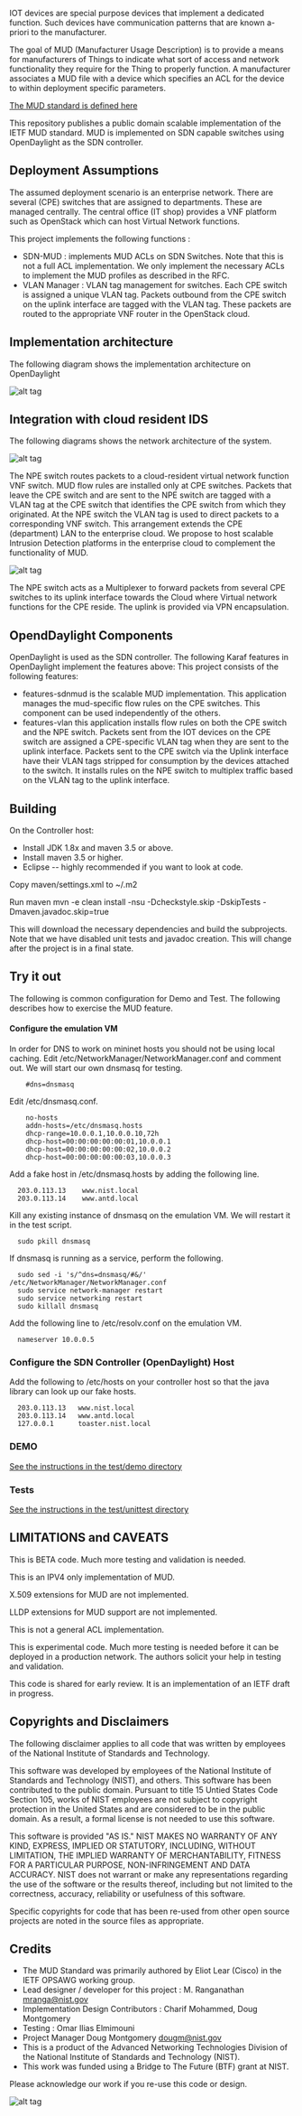 
IOT devices are special purpose devices that implement a dedicated function.
Such devices have communication patterns that are known a-priori to the manufacturer.


The goal of MUD (Manufacturer Usage Description) is to provide a
means for manufacturers of Things to indicate what sort of access and
network functionality they require for the Thing to properly function.
A manufacturer associates a MUD file with a device which specifies an
ACL for the device to within deployment specific parameters.

[The MUD standard is defined here](https://www.ietf.org/id/draft-ietf-opsawg-mud-25.txt)

This repository publishes a public domain scalable implementation of
the  IETF MUD standard.  MUD is implemented on SDN capable switches
using OpenDaylight as the SDN controller.

## Deployment Assumptions ##

The assumed deployment scenario is an enterprise network. There are several
(CPE) switches that are assigned to departments. These are managed centrally.
The central office (IT shop) provides a VNF platform such as OpenStack which
can host Virtual Network functions.

This project implements the following functions :

- SDN-MUD : implements MUD ACLs on SDN Switches.
  Note that this is not a full ACL implementation.  We only implement the
  necessary ACLs to implement the MUD profiles as described in the RFC.
- VLAN Manager : VLAN tag management for switches. Each CPE switch is assigned a unique VLAN tag.
  Packets outbound from the CPE switch on the uplink interface are tagged with the 
  VLAN tag. These packets are routed to the appropriate VNF router in the OpenStack cloud.


## Implementation architecture ##

The following diagram shows the implementation architecture on OpenDaylight

![alt tag](docs/arch/SDNMUD-SW-ARCH.png)


## Integration with cloud resident IDS ##


The following diagrams shows the network architecture of the system.

![alt tag](docs/arch/NetworkArch.png)

The NPE switch routes packets to a cloud-resident virtual network
function VNF switch. MUD flow rules are installed only at CPE switches.
Packets that leave the CPE switch and are sent to the NPE switch are
tagged with a VLAN tag at the CPE switch that identifies the CPE switch
from which they originated.  At the NPE switch the VLAN tag is used to
direct packets to a corresponding VNF switch. This arrangement extends the
CPE (department) LAN to the enterprise cloud. We propose to host scalable
Intrusion Detection platforms in the enterprise cloud to complement the
functionality of MUD.

![alt tag](docs/arch/ARCHITECTURE.png)


The NPE switch acts as a Multiplexer to forward packets from several CPE switches to its uplink interface towards the Cloud where 
Virtual network functions for the CPE reside. The uplink is provided via VPN encapsulation. 


## OpendDaylight Components ##

OpenDaylight is used as the SDN controller. The following Karaf features in OpenDaylight implement the features above:
This project consists of the following features:

* features-sdnmud is the scalable MUD implementation.  This application manages the mud-specific flow rules on the CPE switches.
This component can be used independently of the others.
* features-vlan this application installs flow rules on both the CPE switch and the NPE switch.
Packets sent from the IOT devices on the CPE switch are assigned a CPE-specific VLAN tag when they are sent to the uplink interface.
Packets sent to the CPE switch via the Uplink interface have their VLAN tags stripped for consumption by the devices attached to the switch.
It installs rules on the NPE switch to multiplex traffic based on the VLAN tag to the uplink interface.


## Building ##

On the Controller host:

* Install JDK 1.8x and maven 3.5 or above.
* Install maven 3.5 or higher.
* Eclipse -- highly recommended if you want to look at code.

Copy maven/settings.xml to ~/.m2

Run maven
      mvn -e clean install -nsu -Dcheckstyle.skip -DskipTests -Dmaven.javadoc.skip=true

This will download the necessary dependencies and build the subprojects. Note that we have disabled 
unit tests and javadoc creation. This will change after the project is in a final state.

## Try it out  ##

The following is common configuration for Demo and Test. The following describes
how to exercise the MUD feature.

#### Configure the emulation VM ####

In order for DNS to work on mininet hosts you should not be using local caching. 
Edit /etc/NetworkManager/NetworkManager.conf and comment out. 
We will start our own dnsmasq for testing.

        #dns=dnsmasq

Edit /etc/dnsmasq.conf. 

        no-hosts
        addn-hosts=/etc/dnsmasq.hosts
        dhcp-range=10.0.0.1,10.0.0.10,72h
        dhcp-host=00:00:00:00:00:01,10.0.0.1
        dhcp-host=00:00:00:00:00:02,10.0.0.2
        dhcp-host=00:00:00:00:00:03,10.0.0.3



Add a fake host in /etc/dnsmasq.hosts by adding the following line.

      203.0.113.13    www.nist.local
      203.0.113.14    www.antd.local

Kill any existing instance of dnsmasq on the emulation VM. We will
restart it in the test script.

      sudo pkill dnsmasq

If dnsmasq is running as a service, perform the following.
      
      sudo sed -i 's/^dns=dnsmasq/#&/' /etc/NetworkManager/NetworkManager.conf
      sudo service network-manager restart
      sudo service networking restart
      sudo killall dnsmasq

Add the following line to /etc/resolv.conf on the emulation VM.
 
      nameserver 10.0.0.5


### Configure the SDN Controller (OpenDaylight)  Host ###

Add the following to /etc/hosts on your controller host so that the java library can look up our fake hosts.

      203.0.113.13   www.nist.local
      203.0.113.14   www.antd.local
      127.0.0.1      toaster.nist.local

### DEMO ###

[See the instructions in the test/demo directory](test/demo/README.md)


### Tests ###

[See the instructions in the test/unittest directory](test/unittest/README.md)


## LIMITATIONS and CAVEATS ##

This is BETA code. Much more testing and validation is needed.

This is an IPV4 only implementation of MUD.  

X.509 extensions for MUD are not implemented.

LLDP extensions for MUD support are not implemented.

This is not a general ACL implementation.

This is experimental code. Much more testing is needed 
before it can be deployed in a production network. The 
authors solicit your help in testing and validation.

This code is shared for early review. It is an implementation of an IETF
draft in progress. 


## Copyrights and Disclaimers ##

The following disclaimer applies to all code that was written by employees
of the National Institute of Standards and Technology.

This software was developed by employees of the National Institute of
Standards and Technology (NIST), and others. This software has been
contributed to the public domain. Pursuant to title 15 Untied States
Code Section 105, works of NIST employees are not subject to copyright
protection in the United States and are considered to be in the public
domain. As a result, a formal license is not needed to use this software.

This software is provided "AS IS." NIST MAKES NO WARRANTY OF ANY KIND,
EXPRESS, IMPLIED OR STATUTORY, INCLUDING, WITHOUT LIMITATION, THE
IMPLIED WARRANTY OF MERCHANTABILITY, FITNESS FOR A PARTICULAR PURPOSE,
NON-INFRINGEMENT AND DATA ACCURACY. NIST does not warrant or make any
representations regarding the use of the software or the results thereof,
including but not limited to the correctness, accuracy, reliability or
usefulness of this software.

Specific copyrights for code that has been re-used from other open 
source projects are noted in the source files as appropriate.



## Credits ##

* The MUD Standard was primarily authored by Eliot Lear (Cisco) in the IETF OPSAWG working group.
* Lead designer / developer for this project : M. Ranganathan <mranga@nist.gov>
* Implementation Design Contributors : Charif Mohammed, Doug Montgomery
* Testing : Omar Ilias Elmimouni
* Project Manager Doug Montgomery <dougm@nist.gov>
* This is a product of the Advanced Networking Technologies Division of the National Institute of Standards and Technology (NIST).
* This work was funded using a Bridge to The Future (BTF) grant at NIST.

Please acknowledge our work if you re-use this code or design.

![alt tag](docs/logos/nist-logo.png)
